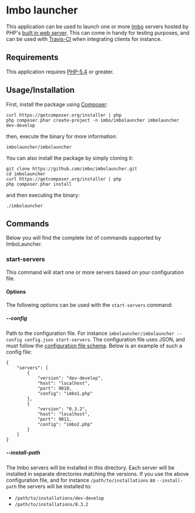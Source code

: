 # Imbo launcher
This application can be used to launch one or more [Imbo](https://github.com/imbo/imbo) servers hosted by PHP's [built in web server](http://php.net/manual/en/features.commandline.webserver.php). This can come in handy for testing purposes, and can be used with [Travis-CI](https://travis-ci.org) when integrating clients for instance.

## Requirements
This application requires [PHP-5.4](http://php.net) or greater.

## Usage/Installation
First, install the package using [Composer](https://getcomposer.org):

    curl https://getcomposer.org/installer | php
    php composer.phar create-project -n imbo/imbolauncher imbolauncher dev-develop

then, execute the binary for more information:

    imbolauncher/imbolauncher

You can also install the package by simply cloning it:

    git clone https://github.com/imbo/imbolauncher.git
    cd imbolauncher
    curl https://getcomposer.org/installer | php
    php composer.phar install

and then executing the binary:

    ./imbolauncher

## Commands
Below you will find the complete list of commands supported by ImboLauncher.

### start-servers
This command will start one or more servers based on your configuration file.

#### Options
The following options can be used with the `start-servers` command:

##### --config
Path to the configuration file. For instance `imbolauncher/imbolauncher --config config.json start-servers`. The configuration file uses JSON, and must follow the [configuration file schema](config-schema.json). Below is an example of such a config file:

    {
        "servers": [
            {
                "version": "dev-develop",
                "host": "localhost",
                "port": 9010,
                "config": "imbo1.php"
            },
            {
                "version": "0.3.2",
                "host": "localhost",
                "port": 9011,
                "config": "imbo2.php"
            }
        ]
    }

##### --install-path
The Imbo servers will be installed in this directory. Each server will be installed in separate directories matching the versions. If you use the above configuration file, and for instance `/path/to/installations` as `--install-path` the servers will be installed to:

* `/path/to/installations/dev-develop`
* `/path/to/installations/0.3.2`
